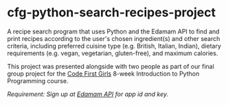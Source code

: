 # cfg-python-search-recipes-project

A recipe search program that uses Python and the Edamam API to find and print recipes according to the user's chosen ingredient(s) and other search criteria, including preferred cuisine type (e.g. British, Italian, Indian), dietary requirements (e.g. vegan, vegetarian, gluten-free), and maximum calories.

This project was presented alongside with two people as part of our final group project for the [Code First Girls](https://codefirstgirls.org.uk/)  8-week Introduction to Python Programming course.

_Requirement:  Sign up at [Edamam API](https://developer.edamam.com/edamam-recipe-api) for app id and key._
